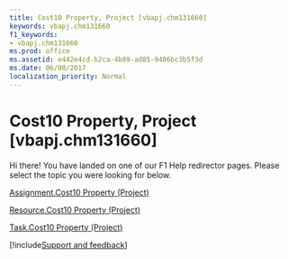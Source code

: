 ```yaml
---
title: Cost10 Property, Project [vbapj.chm131660]
keywords: vbapj.chm131660
f1_keywords:
- vbapj.chm131660
ms.prod: office
ms.assetid: e442e4cd-b2ca-4b89-ad85-9486bc3b5f3d
ms.date: 06/08/2017
localization_priority: Normal
---
```



# Cost10 Property, Project [vbapj.chm131660]

Hi there! You have landed on one of our F1 Help redirector pages. Please select the topic you were looking for below.

[Assignment.Cost10 Property (Project)](http://msdn.microsoft.com/library/1c68b400-cc7c-3e54-94b4-6c791ab52579%28Office.15%29.aspx)

[Resource.Cost10 Property (Project)](http://msdn.microsoft.com/library/97957c20-5d14-7b11-93c2-e164c6356cd8%28Office.15%29.aspx)

[Task.Cost10 Property (Project)](http://msdn.microsoft.com/library/7d142bff-36e4-09e3-7409-627d2dc3f529%28Office.15%29.aspx)

[!include[Support and feedback](~/includes/feedback-boilerplate.md)]